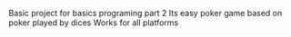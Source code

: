 Basic project for basics programing part 2
Its easy poker game based on poker played by dices
Works for all platforms
